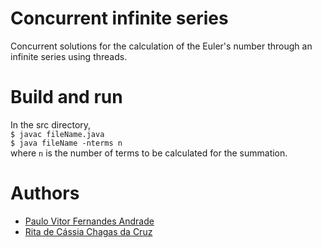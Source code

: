 # Concurrent infinite series
Concurrent solutions for the calculation of the Euler's number through an infinite series using threads.

# Build and run
In the src directory,<br>
`$ javac fileName.java`<br>
`$ java fileName -nterms n`<br>
where `n` is the number of terms to be calculated for the summation.

# Authors
- [Paulo Vitor Fernandes Andrade](https://github.com/PauloFAndrade)
- [Rita de Cássia Chagas da Cruz](https://github.com/rcchcz)
